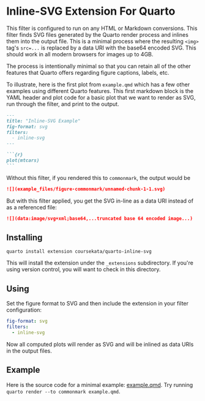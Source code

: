 # Inline-SVG Extension For Quarto

This filter is configured to run on any HTML or Markdown conversions. This filter finds SVG files generated by the Quarto render process and inlines them into the output file. This is a minimal process where the resulting `<img>` tag's `src=...` is replaced by a data URI with the base64 encoded SVG. This should work in all modern browsers for images up to 4GB.

The process is intentionally minimal so that you can retain all of the other features that Quarto offers regarding figure captions, labels, etc.

To illustrate, here is the first plot from `example.qmd` which has a few other examples using different Quarto features. This first markdown block is the YAML header and plot code for a basic plot that we want to render as SVG, run through the filter, and print to the output.

````markdown
---
title: "Inline-SVG Example"
fig-format: svg
filters:
  - inline-svg
---

```{r}
plot(mtcars)
```
````

Without this filter, if you rendered this to `commonmark`, the output would be

```markdown
![](example_files/figure-commonmark/unnamed-chunk-1-1.svg)
```

But with this filter applied, you get the SVG in-line as a data URI instead of as a referenced file:

```markdown
![](data:image/svg+xml;base64,...truncated base 64 encoded image...)
```

## Installing

```shell
quarto install extension coursekata/quarto-inline-svg
```

This will install the extension under the `_extensions` subdirectory.
If you're using version control, you will want to check in this directory.

## Using

Set the figure format to SVG and then include the extension in your filter configuration:

```yaml
fig-format: svg
filters:
  - inline-svg
```

Now all computed plots will render as SVG and will be inlined as data URIs in the output files.

## Example

Here is the source code for a minimal example: [example.qmd](example.qmd). Try running `quarto render --to commonmark example.qmd`.
